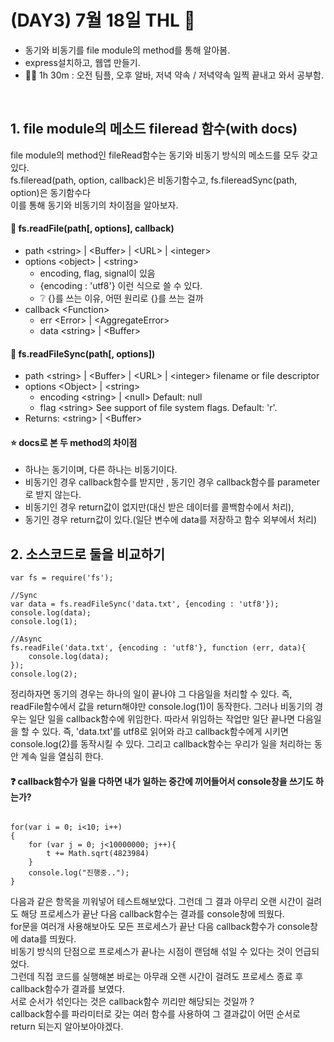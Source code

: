 # (DAY3) 7월 18일 THL 🤞

 - 동기와 비동기를 file module의 method를 통해 알아봄. <br>
 - express설치하고, 웹앱 만들기. <br>
 - 🚶‍♀️ 1h 30m : 오전 팀플, 오후 알바, 저녁 약속 / 저녁약속 일찍 끝내고 와서 공부함. 

<br>

## 1. file module의 메소드 fileread 함수(with docs)

 file module의 method인 fileRead함수는 동기와 비동기 방식의 메소드를 모두 갖고 있다.<br>
 fs.fileread(path, option, callback)은 비동기함수고, fs.filereadSync(path, option)은 동기함수다<br>
 이를 통해 동기와 비동기의 차이점을 알아보자.

#### 🔎 fs.readFile(path[, options], callback)
- path \<string\> | \<Buffer\> | \<URL\> | \<integer\>
- options \<object\> | \<string\>
  - encoding, flag, signal이 있음
  - {encoding : 'utf8'} 이런 식으로 쓸 수 있다.<br>
  - ❔ {}를 쓰는 이유, 어떤 원리로 {}를 쓰는 걸까<br>
- callback \<Function\>
  - err \<Error\> | \<AggregateError\>
  - data \<string\> | \<Buffer\>

#### 🔎 fs.readFileSync(path[, options])
- path \<string\> | \<Buffer\> | \<URL\> | \<integer\> filename or file descriptor
- options \<Object\> | \<string\>
  - encoding \<string\> | \<null\> Default: null
  - flag \<string\> See support of file system flags. Default: 'r'.
- Returns: \<string\> | \<Buffer\>

#### ⭐ docs로 본 두 method의 차이점
 - 하나는 동기이며, 다른 하나는 비동기이다.
 - 비동기인 경우 callback함수를 받지만 , 동기인 경우 callback함수를 parameter로 받지 않는다.
 - 비동기인 경우 return값이 없지만(대신 받은 데이터를 콜백함수에서 처리), 
 - 동기인 경우 return값이 있다.(일단 변수에 data를 저장하고 함수 외부에서 처리)

## 2. 소스코드로 둘을 비교하기

<pre><code>var fs = require('fs');

//Sync
var data = fs.readFileSync('data.txt', {encoding : 'utf8'});
console.log(data);
console.log(1);

//Async
fs.readFile('data.txt', {encoding : 'utf8'}, function (err, data){
    console.log(data);
});
console.log(2);</pre></code>

정리하자면 동기의 경우는 하나의 일이 끝나야 그 다음일을 처리할 수 있다. 즉, readFile함수에서 값을 return해야만 console.log(1)이 동작한다.
그러나 비동기의 경우는 일단 일을 callback함수에 위임한다. 따라서 위임하는 작업만 일단 끝나면 다음일을 할 수 있다.
즉, 'data.txt'를 utf8로 읽어와 라고 callback함수에게 시키면 console.log(2)를 동작시킬 수 있다. 그리고 callback함수는 우리가 일을 처리하는 동안 계속 일을 열심히 한다.

#### ❓ callback함수가 일을 다하면 내가 일하는 중간에 끼어들어서 console창을 쓰기도 하는가?
<pre><code>
for(var i = 0; i<10; i++)
{   
    for (var j = 0; j<10000000; j++){
        t += Math.sqrt(4823984)
    }
    console.log("진행중..");
}</pre></code>

다음과 같은 항목을 끼워넣어 테스트해보았다. 그런데 그 결과 아무리 오랜 시간이 걸려도 해당 프로세스가 끝난 다음 callback함수는 결과를 console창에 띄웠다. <br>
for문을 여러개 사용해보아도 모든 프로세스가 끝난 다음 callback함수가 console창에 data를 띄웠다.<br>
비동기 방식의 단점으로 프로세스가 끝나는 시점이 랜덤해 섞일 수 있다는 것이 언급되었다.<br>
그런데 직접 코드를 실행해본 바로는 아무래 오랜 시간이 걸려도 프로세스 종료 후 callback함수가 결과를 보였다.<br>
서로 순서가 섞인다는 것은 callback함수 끼리만 해당되는 것일까 ? <br>
callback함수를 파라미터로 갖는 여러 함수를 사용하여 그 결과값이 어떤 순서로 return 되는지 알아보아야겠다.<br>
